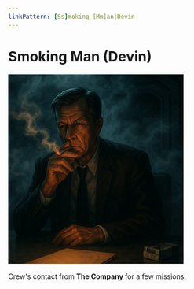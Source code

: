 ```yaml
---
linkPattern: [Ss]moking [Mm]an|Devin
---
```

# Smoking Man (Devin)

<div class="grid" markdown>

![Portrait](./smoking-man.png)

<div markdown>

Crew's contact from **The Company** for a few missions.

</div>
</div>
